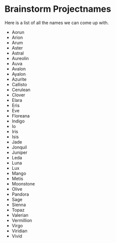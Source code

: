 Brainstorm Projectnames
=======================
Here is a list of all the names we can come up with.

- Aorun
- Arion
- Arum
- Aster
- Astral
- Aureolin
- Auva
- Avalon
- Ayalon
- Azurite
- Callisto
- Cerulean
- Clover
- Elara
- Eris
- Eve
- Floreana
- Indigo
- Io
- Iris
- Isis
- Jade
- Jonquil
- Juniper
- Leda
- Luna
- Lux
- Mango
- Metis
- Moonstone
- Olive
- Pandora
- Sage
- Sienna
- Topaz
- Valerian
- Vermillion
- Virgo
- Viridian
- Vivid